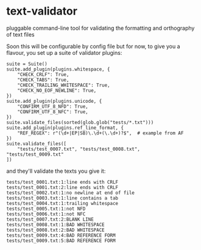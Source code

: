 # text-validator

pluggable command-line tool for validating the formatting and orthography of text files


Soon this will be configurable by config file but for now, to give you a flavour, you set up a suite of validator plugins:

```
suite = Suite()
suite.add_plugin(plugins.whitespace, {
    "CHECK_CRLF": True,
    "CHECK_TABS": True,
    "CHECK_TRAILING_WHITESPACE": True,
    "CHECK_NO_EOF_NEWLINE": True,
})
suite.add_plugin(plugins.unicode, {
    "CONFIRM_UTF_8_NFD": True,
    "CONFIRM_UTF_8_NFC": True,
})
suite.validate_files(sorted(glob.glob("tests/*.txt")))
suite.add_plugin(plugins.ref_line_format, {
    "REF_REGEX": r"(\d+|EP|SB)\.\d+(\.\d+)?$",  # example from AF
})
suite.validate_files([
    "tests/test_0007.txt", "tests/test_0008.txt", "tests/test_0009.txt"
])
```

and they'll validate the texts you give it:

```
tests/test_0001.txt:1:line ends with CRLF
tests/test_0001.txt:2:line ends with CRLF
tests/test_0002.txt:1:no newline at end of file
tests/test_0003.txt:1:line contains a tab
tests/test_0004.txt:1:trailing whitespace
tests/test_0005.txt:1:not NFD
tests/test_0006.txt:1:not NFC
tests/test_0007.txt:2:BLANK LINE
tests/test_0008.txt:1:BAD WHITESPACE
tests/test_0008.txt:2:BAD WHITESPACE
tests/test_0009.txt:4:BAD REFERENCE FORM
tests/test_0009.txt:5:BAD REFERENCE FORM
```
